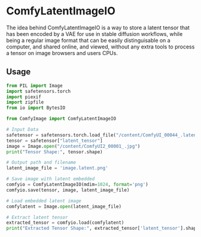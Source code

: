 # ComfyLatentImageIO

The idea behind ComfyLatentImageIO is a way to store a latent tensor that has been encoded by a VAE for use in stable diffusion workflows, while being a regular image format that can be easily distinguisable on a computer, and shared online, and viewed, without any extra tools to process a tensor on image browsers and users CPUs. 

## Usage

```python
from PIL import Image
import safetensors.torch
import piexif
import zipfile
from io import BytesIO

from ComfyImage import ComfyLatentImageIO

# Input Data
safetensor = safetensors.torch.load_file("/content/ComfyUI_00044_.latent")
tensor = safetensor["latent_tensor"]
image = Image.open("/content/ComfyUI2_00001_.jpg")
print("Tensor Shape:", tensor.shape)

# Output path and filename
latent_image_file = 'image.latent.png'

# Save image with latent embedded
comfyio = ComfyLatentImageIO(mdim=1024, format='png')
comfyio.save(tensor, image, latent_image_file)

# Load embedded latent image
comfylatent = Image.open(latent_image_file)

# Extract latent tensor
extracted_tensor = comfyio.load(comfylatent)
print("Extracted Tensor Shape:", extracted_tensor['latent_tensor'].shape)

```
